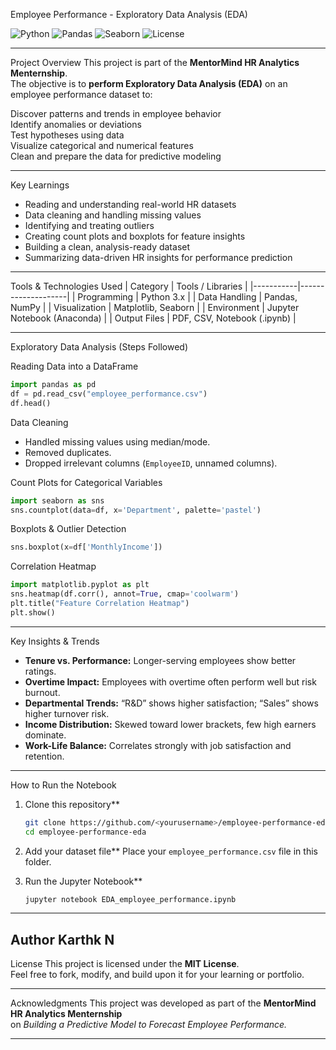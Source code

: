 Employee Performance - Exploratory Data Analysis (EDA)

![Python](https://img.shields.io/badge/Built%20with-Python-blue?logo=python)
![Pandas](https://img.shields.io/badge/Library-Pandas-green?logo=pandas)
![Seaborn](https://img.shields.io/badge/Visuals-Seaborn-orange?logo=seaborn)
![License](https://img.shields.io/badge/License-MIT-lightgrey)

---

Project Overview
This project is part of the **MentorMind HR Analytics Menternship**.  
The objective is to **perform Exploratory Data Analysis (EDA)** on an employee performance dataset to:

Discover patterns and trends in employee behavior  
Identify anomalies or deviations  
Test hypotheses using data  
Visualize categorical and numerical features  
Clean and prepare the data for predictive modeling  

---

Key Learnings
- Reading and understanding real-world HR datasets  
- Data cleaning and handling missing values  
- Identifying and treating outliers  
- Creating count plots and boxplots for feature insights  
- Building a clean, analysis-ready dataset  
- Summarizing data-driven HR insights for performance prediction  

---

Tools & Technologies Used
| Category | Tools / Libraries |
|-----------|--------------------|
| Programming | Python 3.x |
| Data Handling | Pandas, NumPy |
| Visualization | Matplotlib, Seaborn |
| Environment | Jupyter Notebook (Anaconda) |
| Output Files | PDF, CSV, Notebook (.ipynb) |

---

Exploratory Data Analysis (Steps Followed)

Reading Data into a DataFrame
```python
import pandas as pd
df = pd.read_csv("employee_performance.csv")
df.head()
```

Data Cleaning
- Handled missing values using median/mode.  
- Removed duplicates.  
- Dropped irrelevant columns (`EmployeeID`, unnamed columns).

Count Plots for Categorical Variables
```python
import seaborn as sns
sns.countplot(data=df, x='Department', palette='pastel')
```

Boxplots & Outlier Detection
```python
sns.boxplot(x=df['MonthlyIncome'])
```

Correlation Heatmap
```python
import matplotlib.pyplot as plt
sns.heatmap(df.corr(), annot=True, cmap='coolwarm')
plt.title("Feature Correlation Heatmap")
plt.show()
```

---

Key Insights & Trends
- **Tenure vs. Performance:** Longer-serving employees show better ratings.  
- **Overtime Impact:** Employees with overtime often perform well but risk burnout.  
- **Departmental Trends:** “R&D” shows higher satisfaction; “Sales” shows higher turnover risk.  
- **Income Distribution:** Skewed toward lower brackets, few high earners dominate.  
- **Work-Life Balance:** Correlates strongly with job satisfaction and retention.

---

 How to Run the Notebook

1. Clone this repository**
   ```bash
   git clone https://github.com/<yourusername>/employee-performance-eda.git
   cd employee-performance-eda
   ```

2. Add your dataset file**
   Place your `employee_performance.csv` file in this folder.

3. Run the Jupyter Notebook**
   ```bash
   jupyter notebook EDA_employee_performance.ipynb
   ```
---

Author
Karthk N 
---

License
This project is licensed under the **MIT License**.  
Feel free to fork, modify, and build upon it for your learning or portfolio.

---

Acknowledgments
This project was developed as part of the **MentorMind HR Analytics Menternship**  
on *Building a Predictive Model to Forecast Employee Performance.*

---
